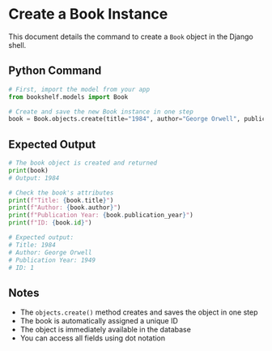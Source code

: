 # Create a Book Instance

This document details the command to create a `Book` object in the Django shell.

## Python Command

```python
# First, import the model from your app
from bookshelf.models import Book

# Create and save the new Book instance in one step
book = Book.objects.create(title="1984", author="George Orwell", publication_year=1949)
```

## Expected Output

```python
# The book object is created and returned
print(book)
# Output: 1984

# Check the book's attributes
print(f"Title: {book.title}")
print(f"Author: {book.author}")
print(f"Publication Year: {book.publication_year}")
print(f"ID: {book.id}")

# Expected output:
# Title: 1984
# Author: George Orwell
# Publication Year: 1949
# ID: 1
```

## Notes

- The `objects.create()` method creates and saves the object in one step
- The book is automatically assigned a unique ID
- The object is immediately available in the database
- You can access all fields using dot notation

